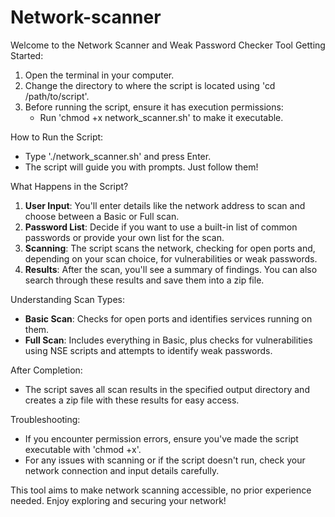 # Network-scanner
Welcome to the Network Scanner and Weak Password Checker Tool
Getting Started:
1. Open the terminal in your computer.
2. Change the directory to where the script is located using 'cd /path/to/script'.
3. Before running the script, ensure it has execution permissions:
   - Run 'chmod +x network_scanner.sh' to make it executable.

How to Run the Script:
- Type './network_scanner.sh' and press Enter.
- The script will guide you with prompts. Just follow them!

What Happens in the Script?
1. **User Input**: You'll enter details like the network address to scan and choose between a Basic or Full scan.
2. **Password List**: Decide if you want to use a built-in list of common passwords or provide your own list for the scan.
3. **Scanning**: The script scans the network, checking for open ports and, depending on your scan choice, for vulnerabilities or weak passwords.
4. **Results**: After the scan, you'll see a summary of findings. You can also search through these results and save them into a zip file.

Understanding Scan Types:
- **Basic Scan**: Checks for open ports and identifies services running on them.
- **Full Scan**: Includes everything in Basic, plus checks for vulnerabilities using NSE scripts and attempts to identify weak passwords.

After Completion:
- The script saves all scan results in the specified output directory and creates a zip file with these results for easy access.

Troubleshooting:
- If you encounter permission errors, ensure you've made the script executable with 'chmod +x'.
- For any issues with scanning or if the script doesn't run, check your network connection and input details carefully.

This tool aims to make network scanning accessible, no prior experience needed. Enjoy exploring and securing your network!
